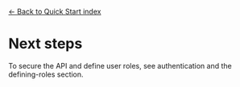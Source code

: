 [← Back to Quick Start index](index.md)

# Next steps
To secure the API and define user roles, see authentication and the
defining-roles section.

